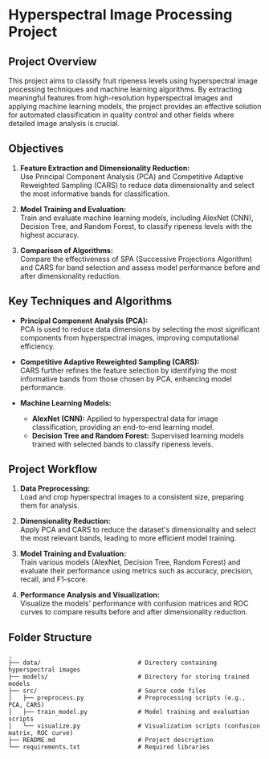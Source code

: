 # **Hyperspectral Image Processing Project**

## **Project Overview**
This project aims to classify fruit ripeness levels using hyperspectral image processing techniques and machine learning algorithms. By extracting meaningful features from high-resolution hyperspectral images and applying machine learning models, the project provides an effective solution for automated classification in quality control and other fields where detailed image analysis is crucial.

## **Objectives**
1. **Feature Extraction and Dimensionality Reduction:**  
   Use Principal Component Analysis (PCA) and Competitive Adaptive Reweighted Sampling (CARS) to reduce data dimensionality and select the most informative bands for classification.
   
2. **Model Training and Evaluation:**  
   Train and evaluate machine learning models, including AlexNet (CNN), Decision Tree, and Random Forest, to classify ripeness levels with the highest accuracy.

3. **Comparison of Algorithms:**  
   Compare the effectiveness of SPA (Successive Projections Algorithm) and CARS for band selection and assess model performance before and after dimensionality reduction.

## **Key Techniques and Algorithms**

- **Principal Component Analysis (PCA):**  
  PCA is used to reduce data dimensions by selecting the most significant components from hyperspectral images, improving computational efficiency.

- **Competitive Adaptive Reweighted Sampling (CARS):**  
  CARS further refines the feature selection by identifying the most informative bands from those chosen by PCA, enhancing model performance.

- **Machine Learning Models:**
  - **AlexNet (CNN):** Applied to hyperspectral data for image classification, providing an end-to-end learning model.
  - **Decision Tree and Random Forest:** Supervised learning models trained with selected bands to classify ripeness levels.

## **Project Workflow**
1. **Data Preprocessing:**  
   Load and crop hyperspectral images to a consistent size, preparing them for analysis.

2. **Dimensionality Reduction:**  
   Apply PCA and CARS to reduce the dataset's dimensionality and select the most relevant bands, leading to more efficient model training.

3. **Model Training and Evaluation:**  
   Train various models (AlexNet, Decision Tree, Random Forest) and evaluate their performance using metrics such as accuracy, precision, recall, and F1-score.

4. **Performance Analysis and Visualization:**  
   Visualize the models' performance with confusion matrices and ROC curves to compare results before and after dimensionality reduction.

## **Folder Structure**

```plaintext
.
├── data/                           # Directory containing hyperspectral images
├── models/                         # Directory for storing trained models
├── src/                            # Source code files
│   ├── preprocess.py               # Preprocessing scripts (e.g., PCA, CARS)
│   ├── train_model.py              # Model training and evaluation scripts
│   └── visualize.py                # Visualization scripts (confusion matrix, ROC curve)
├── README.md                       # Project description
└── requirements.txt                # Required libraries



